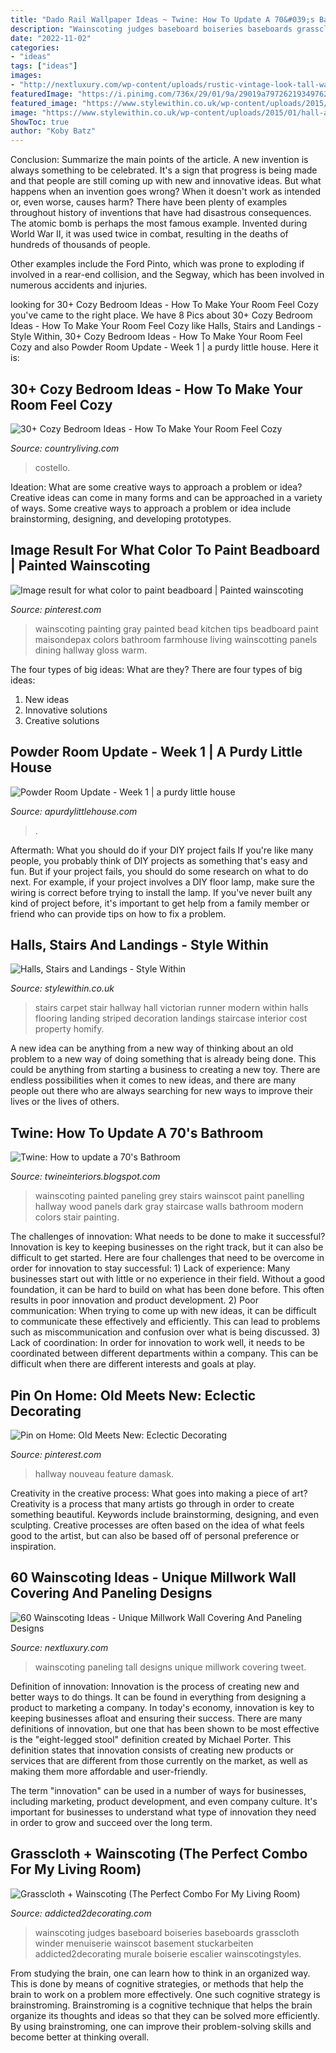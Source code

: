 ```yaml
---
title: "Dado Rail Wallpaper Ideas ~ Twine: How To Update A 70&#039;s Bathroom"
description: "Wainscoting judges baseboard boiseries baseboards grasscloth winder menuiserie wainscot basement stuckarbeiten addicted2decorating murale boiserie escalier wainscotingstyles"
date: "2022-11-02"
categories:
- "ideas"
tags: ["ideas"]
images:
- "http://nextluxury.com/wp-content/uploads/rustic-vintage-look-tall-wainscoting-ideas.jpg"
featuredImage: "https://i.pinimg.com/736x/29/01/9a/29019a7972621934976295fdeb0de47a.jpg"
featured_image: "https://www.stylewithin.co.uk/wp-content/uploads/2015/01/hall-and-stairs-after-decoration-803x1071.jpg"
image: "https://www.stylewithin.co.uk/wp-content/uploads/2015/01/hall-and-stairs-after-decoration-803x1071.jpg"
ShowToc: true
author: "Koby Batz"
---
```



Conclusion: Summarize the main points of the article.
A new invention is always something to be celebrated. It's a sign that progress is being made and that people are still coming up with new and innovative ideas. But what happens when an invention goes wrong? When it doesn't work as intended or, even worse, causes harm?
There have been plenty of examples throughout history of inventions that have had disastrous consequences. The atomic bomb is perhaps the most famous example. Invented during World War II, it was used twice in combat, resulting in the deaths of hundreds of thousands of people.

Other examples include the Ford Pinto, which was prone to exploding if involved in a rear-end collision, and the Segway, which has been involved in numerous accidents and injuries.

	

		
looking for 30+ Cozy Bedroom Ideas - How To Make Your Room Feel Cozy you've came to the right place. We have 8 Pics about 30+ Cozy Bedroom Ideas - How To Make Your Room Feel Cozy like Halls, Stairs and Landings - Style Within, 30+ Cozy Bedroom Ideas - How To Make Your Room Feel Cozy and also Powder Room Update - Week 1 | a purdy little house. Here it is:
		
    
## 30+ Cozy Bedroom Ideas - How To Make Your Room Feel Cozy

<img loading=lazy src="https://hips.hearstapps.com/clv.h-cdn.co/assets/17/30/1501176222-organic-texture.jpg?crop=1.0xw:1xh;center,top&amp;resize=768:*" onerror="this.onerror=null;this.src='https://tse4.mm.bing.net/th?id=OIP.isUrarw5tRB7zEaA8aZe8gHaLH&amp;pid=15.1';" alt="30+ Cozy Bedroom Ideas - How To Make Your Room Feel Cozy">

_Source: countryliving.com_

>costello. 

	

Ideation: What are some creative ways to approach a problem or idea?
Creative ideas can come in many forms and can be approached in a variety of ways. Some creative ways to approach a problem or idea include brainstorming, designing, and developing prototypes.

    
## Image Result For What Color To Paint Beadboard | Painted Wainscoting

<img loading=lazy src="https://i.pinimg.com/736x/29/01/9a/29019a7972621934976295fdeb0de47a.jpg" onerror="this.onerror=null;this.src='https://tse2.mm.bing.net/th?id=OIP.OkeUze9D3kGsf0dy6YBO6wHaLH&amp;pid=15.1';" alt="Image result for what color to paint beadboard | Painted wainscoting">

_Source: pinterest.com_

>wainscoting painting gray painted bead kitchen tips beadboard paint maisondepax colors bathroom farmhouse living wainscotting panels dining hallway gloss warm. 

	

The four types of big ideas: What are they?
There are four types of big ideas: 
1. New ideas 
2. Innovative solutions 
3. Creative solutions 

    
## Powder Room Update - Week 1 | A Purdy Little House

<img loading=lazy src="https://i0.wp.com/www.apurdylittlehouse.com/wp-content/uploads/2017/03/Powder-Room-Update-Before-Pic-1.jpg?fit=1224%2C1632" onerror="this.onerror=null;this.src='https://tse4.mm.bing.net/th?id=OIP.CzG9mx0UHy0Jb3yRITgpPwHaJ4&amp;pid=15.1';" alt="Powder Room Update - Week 1 | a purdy little house">

_Source: apurdylittlehouse.com_

>. 

	

Aftermath: What you should do if your DIY project fails
If you're like many people, you probably think of DIY projects as something that's easy and fun. But if your project fails, you should do some research on what to do next. For example, if your project involves a DIY floor lamp, make sure the wiring is correct before trying to install the lamp. If you've never built any kind of project before, it's important to get help from a family member or friend who can provide tips on how to fix a problem.

    
## Halls, Stairs And Landings - Style Within

<img loading=lazy src="https://www.stylewithin.co.uk/wp-content/uploads/2015/01/hall-and-stairs-after-decoration-803x1071.jpg" onerror="this.onerror=null;this.src='https://tse4.mm.bing.net/th?id=OIP.syM7ZH6WMu78lwlsNUgX9gHaJ4&amp;pid=15.1';" alt="Halls, Stairs and Landings - Style Within">

_Source: stylewithin.co.uk_

>stairs carpet stair hallway hall victorian runner modern within halls flooring landing striped decoration landings staircase interior cost property homify. 

	

A new idea can be anything from a new way of thinking about an old problem to a new way of doing something that is already being done. This could be anything from starting a business to creating a new toy. There are endless possibilities when it comes to new ideas, and there are many people out there who are always searching for new ways to improve their lives or the lives of others.

    
## Twine: How To Update A 70&#039;s Bathroom

<img loading=lazy src="http://3.bp.blogspot.com/-VUylkwThchQ/UXBzU2nl2tI/AAAAAAAACBY/PxEndInubTQ/s640/168744317258203081_Rp1v9wwu_f.jpg" onerror="this.onerror=null;this.src='https://tse2.mm.bing.net/th?id=OIP.64XHOw2Gj_HgaRMHvHKqMwHaJ2&amp;pid=15.1';" alt="Twine: How to update a 70&#039;s Bathroom">

_Source: twineinteriors.blogspot.com_

>wainscoting painted paneling grey stairs wainscot paint panelling hallway wood panels dark gray staircase walls bathroom modern colors stair painting. 

	

The challenges of innovation: What needs to be done to make it successful?
Innovation is key to keeping businesses on the right track, but it can also be difficult to get started. Here are four challenges that need to be overcome in order for innovation to stay successful: 1) Lack of experience: Many businesses start out with little or no experience in their field. Without a good foundation, it can be hard to build on what has been done before. This often results in poor innovation and product development. 2) Poor communication: When trying to come up with new ideas, it can be difficult to communicate these effectively and efficiently. This can lead to problems such as miscommunication and confusion over what is being discussed. 3) Lack of coordination: In order for innovation to work well, it needs to be coordinated between different departments within a company. This can be difficult when there are different interests and goals at play.

    
## Pin On Home: Old Meets New: Eclectic Decorating

<img loading=lazy src="https://i.pinimg.com/originals/0b/89/dc/0b89dc971a108b6e7682c43dfedd44dd.jpg" onerror="this.onerror=null;this.src='https://tse1.mm.bing.net/th?id=OIP.5kvrnKxsOkXQqFx8I5YvpQHaJw&amp;pid=15.1';" alt="Pin on Home: Old Meets New: Eclectic Decorating">

_Source: pinterest.com_

>hallway nouveau feature damask. 

	

Creativity in the creative process: What goes into making a piece of art?
Creativity is a process that many artists go through in order to create something beautiful. Keywords include brainstorming, designing, and even sculpting. Creative processes are often based on the idea of what feels good to the artist, but can also be based off of personal preference or inspiration.

    
## 60 Wainscoting Ideas - Unique Millwork Wall Covering And Paneling Designs

<img loading=lazy src="http://nextluxury.com/wp-content/uploads/rustic-vintage-look-tall-wainscoting-ideas.jpg" onerror="this.onerror=null;this.src='https://tse4.mm.bing.net/th?id=OIP.sJla3d-EpvcUjaHrTKJXnQAAAA&amp;pid=15.1';" alt="60 Wainscoting Ideas - Unique Millwork Wall Covering And Paneling Designs">

_Source: nextluxury.com_

>wainscoting paneling tall designs unique millwork covering tweet. 

	

Definition of innovation:
Innovation is the process of creating new and better ways to do things. It can be found in everything from designing a product to marketing a company. In today's economy, innovation is key to keeping businesses afloat and ensuring their success.
There are many definitions of innovation, but one that has been shown to be most effective is the "eight-legged stool" definition created by Michael Porter. This definition states that innovation consists of creating new products or services that are different from those currently on the market, as well as making them more affordable and user-friendly.

The term "innovation" can be used in a number of ways for businesses, including marketing, product development, and even company culture. It's important for businesses to understand what type of innovation they need in order to grow and succeed over the long term.

    
## Grasscloth + Wainscoting (The Perfect Combo For My Living Room)

<img loading=lazy src="https://www.addicted2decorating.com/wp-content/uploads/2014/05/wainscoting-option-pacific-heights-home-san-francisco-via-houzz.jpg" onerror="this.onerror=null;this.src='https://tse2.mm.bing.net/th?id=OIP.blVmNoyu_8b3hGQFpG3i4wAAAA&amp;pid=15.1';" alt="Grasscloth + Wainscoting (The Perfect Combo For My Living Room)">

_Source: addicted2decorating.com_

>wainscoting judges baseboard boiseries baseboards grasscloth winder menuiserie wainscot basement stuckarbeiten addicted2decorating murale boiserie escalier wainscotingstyles. 

	

From studying the brain, one can learn how to think in an organized way. This is done by means of cognitive strategies, or methods that help the brain to work on a problem more effectively. One such cognitive strategy is brainstroming. Brainstroming is a cognitive technique that helps the brain organize its thoughts and ideas so that they can be solved more efficiently. By using brainstroming, one can improve their problem-solving skills and become better at thinking overall.


